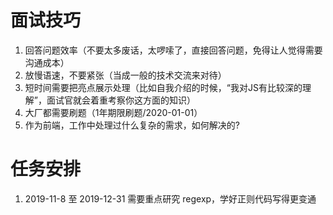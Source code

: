 # 面试技巧
1.  回答问题效率（不要太多废话，太啰嗦了，直接回答问题，免得让人觉得需要沟通成本）
2.  放慢语速，不要紧张（当成一般的技术交流来对待）
3.  短时间需要把亮点展示处理（比如自我介绍的时候，“我对JS有比较深的理解”，面试官就会着重考察你这方面的知识）
4.  大厂都需要刷题（1年期限刷题/2020-01-01）
5.  作为前端，工作中处理过什么复杂的需求，如何解决的?


# 任务安排
1.  2019-11-8 至 2019-12-31 需要重点研究 regexp，学好正则代码写得更变通


 